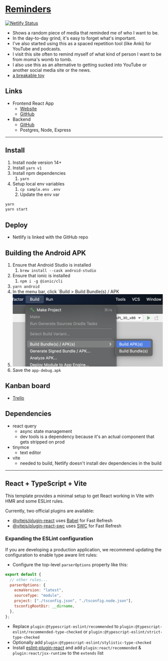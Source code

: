 # [Reminders](https://fullchee-reminders.netlify.app/)

[![Netlify Status](https://api.netlify.com/api/v1/badges/491f41eb-4181-4989-a6ed-71582e307840/deploy-status)](https://app.netlify.com/sites/fullchee-reminders/deploys)

- Shows a random piece of media that reminded me of who I want to be.
- In the day-to-day grind, it's easy to forget what's important.
- I've also started using this as a spaced repetition tool (like Anki) for YouTube and podcasts.
- I visit this site often to remind myself of what kind of person I want to be from moma's womb to tomb.
- I also use this as an alternative to getting sucked into YouTube or another social media site or the news.
- [a breakable toy](https://www.reactiflux.com/transcripts/jared-palmer-2#how-would-you-recommend-a-student)

## Links

- Frontend React App
  - [Website](https://fullchee-reminders.netlify.app/)
  - [GitHub](https://github.com/Fullchee/values-client)
- Backend
  - [GitHub](https://github.com/Fullchee/reminders-backend)
  - Postgres, Node, Express

---

## Install

1. Install node version 14+
2. Install `yarn v1`
3. Install npm dependencies
   1. `yarn`
4. Setup local env variables
   1. `cp sample.env .env`
   2. Update the env var

```bash
yarn
yarn start
```

## Deploy

- Netlify is linked with the GitHub repo

## Building the Android APK

1. Ensure that Android Studio is installed
   1. `brew install --cask android-studio`
2. Ensure that ionic is installed
   1. `npm i -g @ionic/cli`
3. `yarn android`
4. In the menu bar, click `Build > Build Bundle(s) / APK
5. ![3fa4503f917425bbee7c01d5ff2aa45a.png](3fa4503f917425bbee7c01d5ff2aa45a.png)
6. Save the `app-debug.apk`

## Kanban board

- [Trello](https://trello.com/b/DG63L6yU/reminders)

## Dependencies

- react query
  - async state management
  - dev tools is a dependency because it's an actual component that gets stripped on prod
- tinymce
  - text editor
- vite
  - needed to build, Netlify doesn't install dev dependencies in the build

---

## React + TypeScript + Vite

This template provides a minimal setup to get React working in Vite with HMR and some ESLint rules.

Currently, two official plugins are available:

- [@vitejs/plugin-react](https://github.com/vitejs/vite-plugin-react/blob/main/packages/plugin-react/README.md) uses [Babel](https://babeljs.io/) for Fast Refresh
- [@vitejs/plugin-react-swc](https://github.com/vitejs/vite-plugin-react-swc) uses [SWC](https://swc.rs/) for Fast Refresh

### Expanding the ESLint configuration

If you are developing a production application, we recommend updating the configuration to enable type aware lint rules:

- Configure the top-level `parserOptions` property like this:

```js
export default {
  // other rules...
  parserOptions: {
    ecmaVersion: "latest",
    sourceType: "module",
    project: ["./tsconfig.json", "./tsconfig.node.json"],
    tsconfigRootDir: __dirname,
  },
};
```

- Replace `plugin:@typescript-eslint/recommended` to `plugin:@typescript-eslint/recommended-type-checked` or `plugin:@typescript-eslint/strict-type-checked`
- Optionally add `plugin:@typescript-eslint/stylistic-type-checked`
- Install [eslint-plugin-react](https://github.com/jsx-eslint/eslint-plugin-react) and add `plugin:react/recommended` & `plugin:react/jsx-runtime` to the `extends` list
